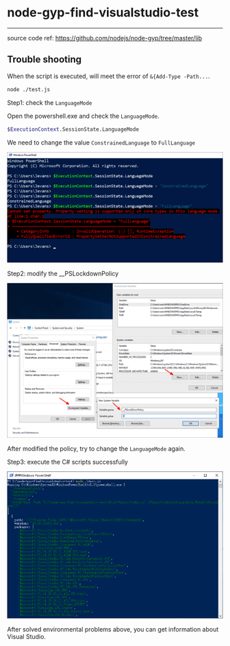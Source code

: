 # node-gyp-find-visualstudio-test

---

source code ref: https://github.com/nodejs/node-gyp/tree/master/lib

## Trouble shooting

When the script is executed, will meet the error of `&{Add-Type -Path...`.

```bash
node ./test.js
```

Step1: check the `LanguageMode`

Open the powershell.exe and check the `LanguageMode`.

```bash
$ExecutionContext.SessionState.LanguageMode
```

We need to change the value `ConstrainedLanguage` to `FullLanguage`

<p align="center">
  <img
    src="./screenshots/0.png"
    width="600"
  />
</p>

Step2: modify the __PSLockdownPolicy

<p align="center">
  <img
    src="./screenshots/1.png"
    width="600"
  />
</p>

After modified the policy, try to change the `LanguageMode` again.

Step3: execute the C# scripts successfully

<p align="center">
  <img
    src="./screenshots/2.png"
    width="600"
  />
</p>

After solved environmental problems above, you can get information about Visual Studio.
